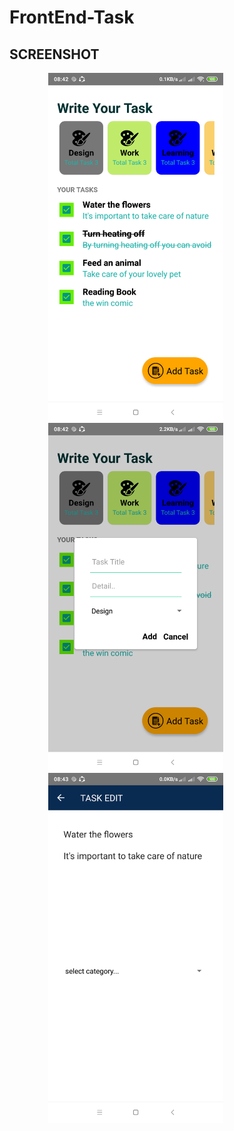 # FrontEnd-Task
## SCREENSHOT
<p align="center">
    <img src="https://raw.githubusercontent.com/ilhamyoga/FrontEnd-Task/master/Screenshot_2019-08-30-08-42-41-001_com.bahan.png" width=280 align="center" style="margin-right:100px"/>
    <img src="https://raw.githubusercontent.com/ilhamyoga/FrontEnd-Task/master/Screenshot_2019-08-30-08-42-48-092_com.bahan.png" width=280 align="center" style="margin-right:100px"/>
    <img src="https://raw.githubusercontent.com/ilhamyoga/FrontEnd-Task/master/Screenshot_2019-08-30-08-43-00-474_com.bahan.png" width=280 align="center" style="margin-right:100px"/>
</p>
